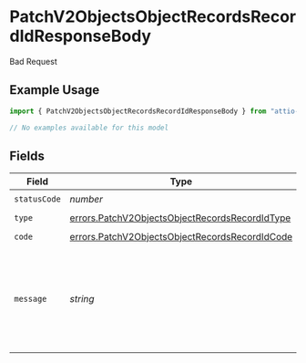 # PatchV2ObjectsObjectRecordsRecordIdResponseBody

Bad Request

## Example Usage

```typescript
import { PatchV2ObjectsObjectRecordsRecordIdResponseBody } from "attio-js/models/errors";

// No examples available for this model
```

## Fields

| Field                                                                                                            | Type                                                                                                             | Required                                                                                                         | Description                                                                                                      | Example                                                                                                          |
| ---------------------------------------------------------------------------------------------------------------- | ---------------------------------------------------------------------------------------------------------------- | ---------------------------------------------------------------------------------------------------------------- | ---------------------------------------------------------------------------------------------------------------- | ---------------------------------------------------------------------------------------------------------------- |
| `statusCode`                                                                                                     | *number*                                                                                                         | :heavy_check_mark:                                                                                               | N/A                                                                                                              |                                                                                                                  |
| `type`                                                                                                           | [errors.PatchV2ObjectsObjectRecordsRecordIdType](../../models/errors/patchv2objectsobjectrecordsrecordidtype.md) | :heavy_check_mark:                                                                                               | N/A                                                                                                              |                                                                                                                  |
| `code`                                                                                                           | [errors.PatchV2ObjectsObjectRecordsRecordIdCode](../../models/errors/patchv2objectsobjectrecordsrecordidcode.md) | :heavy_check_mark:                                                                                               | N/A                                                                                                              |                                                                                                                  |
| `message`                                                                                                        | *string*                                                                                                         | :heavy_check_mark:                                                                                               | N/A                                                                                                              | Required value for attribute with ID "41252299-f8c7-4b5e-99c9-4ff8321d2f96" was not provided.                    |
